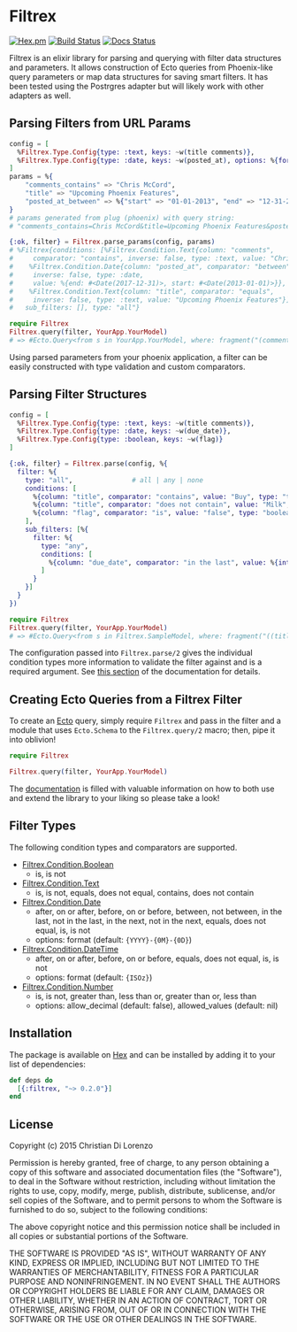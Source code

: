 # Filtrex

[![Hex.pm](https://img.shields.io/hexpm/v/filtrex.svg)](https://hex.pm/packages/filtrex)
[![Build Status](https://travis-ci.org/rcdilorenzo/filtrex.svg?branch=master)](https://travis-ci.org/rcdilorenzo/filtrex)
[![Docs Status](http://inch-ci.org/github/rcdilorenzo/filtrex.svg?branch=master)](http://inch-ci.org/github/rcdilorenzo/filtrex)

Filtrex is an elixir library for parsing and querying with filter data structures and parameters. It allows construction of Ecto queries from Phoenix-like query parameters or map data structures for saving smart filters. It has been tested using the Postrgres adapter but will likely work with other adapters as well.


## Parsing Filters from URL Params

```elixir
config = [
  %Filtrex.Type.Config{type: :text, keys: ~w(title comments)},
  %Filtrex.Type.Config{type: :date, keys: ~w(posted_at), options: %{format: "{0M}-{0D}-{YYYY}"}}
]
params = %{
    "comments_contains" => "Chris McCord",
    "title" => "Upcoming Phoenix Features",
    "posted_at_between" => %{"start" => "01-01-2013", "end" => "12-31-2017"}
}
# params generated from plug (phoenix) with query string:
# "comments_contains=Chris McCord&title=Upcoming Phoenix Features&posted_at_between[start]=2013-01-01&posted_at_between[end]=2017-12-31"

{:ok, filter} = Filtrex.parse_params(config, params)
# %Filtrex{conditions: [%Filtrex.Condition.Text{column: "comments",
#     comparator: "contains", inverse: false, type: :text, value: "Chris McCord"},
#    %Filtrex.Condition.Date{column: "posted_at", comparator: "between",
#     inverse: false, type: :date,
#     value: %{end: #<Date(2017-12-31)>, start: #<Date(2013-01-01)>}},
#    %Filtrex.Condition.Text{column: "title", comparator: "equals",
#     inverse: false, type: :text, value: "Upcoming Phoenix Features"}],
#   sub_filters: [], type: "all"}

require Filtrex
Filtrex.query(filter, YourApp.YourModel)
# => #Ecto.Query<from s in YourApp.YourModel, where: fragment("(comments LIKE ?) AND ((posted_at >= ?) AND (posted_at <= ?)) AND (title = ?)", "%Chris McCord%", "2013-01-01", "2017-12-31", "Upcoming Phoenix Features")>
```

Using parsed parameters from your phoenix application, a filter can be easily constructed with type validation and custom comparators.


## Parsing Filter Structures

```elixir
config = [
  %Filtrex.Type.Config{type: :text, keys: ~w(title comments)},
  %Filtrex.Type.Config{type: :date, keys: ~w(due_date)},
  %Filtrex.Type.Config{type: :boolean, keys: ~w(flag)}
]

{:ok, filter} = Filtrex.parse(config, %{
  filter: %{
    type: "all",               # all | any | none
    conditions: [
      %{column: "title", comparator: "contains", value: "Buy", type: "text"},
      %{column: "title", comparator: "does not contain", value: "Milk", type: "text"},
      %{column: "flag", comparator: "is", value: "false", type: "boolean"}
    ],
    sub_filters: [%{
      filter: %{
        type: "any",
        conditions: [
          %{column: "due_date", comparator: "in the last", value: %{interval: "days", amount: 4}, type: "date"}
        ]
      }
    }]
  }
})

require Filtrex
Filtrex.query(filter, YourApp.YourModel)
# => #Ecto.Query<from s in Filtrex.SampleModel, where: fragment("((title LIKE ?) AND (title NOT LIKE ?) AND (flag = ?)) AND (((due_date >= ?) AND (due_date <= ?)))", "%Buy%", "%Milk%", false, "2016-03-09", "2016-03-13")>

```


The configuration passed into `Filtrex.parse/2` gives the individual condition types more information to validate the filter against and is a required argument. See [this section](http://rcdilorenzo.github.io/filtrex/Filtrex.html) of the documentation for details.

## Creating Ecto Queries from a Filtrex Filter

To create an [Ecto](https://github.com/elixir-lang/ecto) query, simply require `Filtrex` and pass in the filter and a module that uses `Ecto.Schema` to the `Filtrex.query/2` macro; then, pipe it into oblivion!

```elixir
require Filtrex

Filtrex.query(filter, YourApp.YourModel)
```

The [documentation](http://rcdilorenzo.github.io/filtrex) is filled with valuable information on how to both use and extend the library to your liking so please take a look!

## Filter Types

The following condition types and comparators are supported.

* [Filtrex.Condition.Boolean](http://rcdilorenzo.github.io/filtrex/Filtrex.Condition.Boolean.html)
    * is, is not
* [Filtrex.Condition.Text](http://rcdilorenzo.github.io/filtrex/Filtrex.Condition.Text.html)
    * is, is not, equals, does not equal, contains, does not contain
* [Filtrex.Condition.Date](http://rcdilorenzo.github.io/filtrex/Filtrex.Condition.Date.html)
    * after, on or after, before, on or before, between, not between, in the last, not in the last, in the next, not in the next, equals, does not equal, is, is not
    * options: format (default: `{YYYY}-{0M}-{0D}`)
* [Filtrex.Condition.DateTime](http://rcdilorenzo.github.io/filtrex/Filtrex.Condition.DateTime.html)
    * after, on or after, before, on or before, equals, does not equal, is, is not
    * options: format (default: `{ISOz}`)
* [Filtrex.Condition.Number](http://rcdilorenzo.github.io/filtrex/Filtrex.Condition.Number.html)
    * is, is not, greater than, less than or, greater than or, less than
    * options: allow_decimal (default: false), allowed_values (default: nil)

## Installation

The package is available on [Hex](https://hex.pm) and can be installed by adding it to your list of dependencies:

```elixir
def deps do
  [{:filtrex, "~> 0.2.0"}]
end
```


## License

Copyright (c) 2015 Christian Di Lorenzo

Permission is hereby granted, free of charge, to any person obtaining a copy of this software and associated documentation files (the "Software"), to deal in the Software without restriction, including without limitation the rights to use, copy, modify, merge, publish, distribute, sublicense, and/or sell copies of the Software, and to permit persons to whom the Software is furnished to do so, subject to the following conditions:

The above copyright notice and this permission notice shall be included in all copies or substantial portions of the Software.

THE SOFTWARE IS PROVIDED "AS IS", WITHOUT WARRANTY OF ANY KIND, EXPRESS OR IMPLIED, INCLUDING BUT NOT LIMITED TO THE WARRANTIES OF MERCHANTABILITY, FITNESS FOR A PARTICULAR PURPOSE AND NONINFRINGEMENT. IN NO EVENT SHALL THE AUTHORS OR COPYRIGHT HOLDERS BE LIABLE FOR ANY CLAIM, DAMAGES OR OTHER LIABILITY, WHETHER IN AN ACTION OF CONTRACT, TORT OR OTHERWISE, ARISING FROM, OUT OF OR IN CONNECTION WITH THE SOFTWARE OR THE USE OR OTHER DEALINGS IN THE SOFTWARE.

